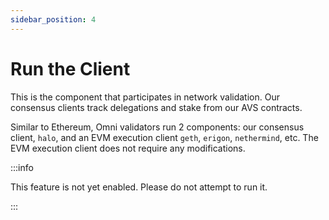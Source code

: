 ```yaml
---
sidebar_position: 4
---
```


# Run the Client

This is the component that participates in network validation. Our consensus clients track delegations and stake from our AVS contracts.

Similar to Ethereum, Omni validators run 2 components: our consensus client, `halo`, and an EVM execution client `geth`, `erigon`, `nethermind`, etc. The EVM execution client does not require any modifications.

:::info

This feature is not yet enabled. Please do not attempt to run it.

:::

<!-- TODO(dennis): include run commands, preferably with CLI -->
